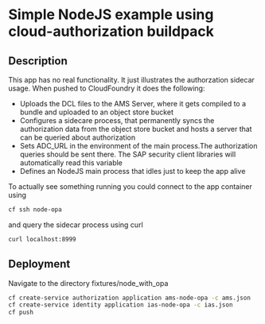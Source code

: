<!--
SPDX-FileCopyrightText: 2021 2020 2020 SAP SE or an SAP affiliate company and Cloud Security Client Go contributors

SPDX-License-Identifier: Apache-2.0
-->

# Simple NodeJS example using cloud-authorization buildpack

## Description
This app has no real functionality. It just illustrates the authorzation sidecar usage. When pushed to CloudFoundry it does the following:
- Uploads the DCL files to the AMS Server, where it gets compiled to a bundle and uploaded to an object store bucket
- Configures a sidecare process, that permanently syncs the authorization data from the object store bucket and hosts a server that can be queried about authorization
- Sets ADC_URL in the environment of the main process.The authorization queries should be sent there. The SAP security client libraries will automatically read this variable
- Defines an NodeJS main process that idles just to keep the app alive

To actually see something running you could connect to the app container using 
```sh
cf ssh node-opa
```
and query the sidecar process using curl
```sh
curl localhost:8999
```


## Deployment
Navigate to the directory fixtures/node_with_opa

```sh
cf create-service authorization application ams-node-opa -c ams.json
cf create-service identity application ias-node-opa -c ias.json
cf push
```
